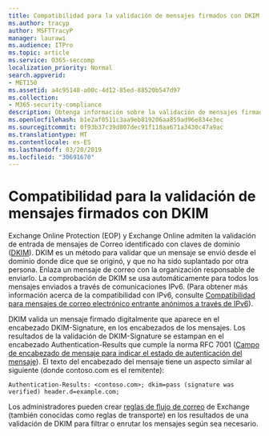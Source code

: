 ```yaml
---
title: Compatibilidad para la validación de mensajes firmados con DKIM
ms.author: tracyp
author: MSFTTracyP
manager: laurawi
ms.audience: ITPro
ms.topic: article
ms.service: O365-seccomp
localization_priority: Normal
search.appverid:
- MET150
ms.assetid: a4c95148-a00c-4d12-85ed-88520b547d97
ms.collection:
- M365-security-compliance
description: Obtenga información sobre la validación de mensajes firmados con DKIM en Exchange Online Protection y Exchange Online
ms.openlocfilehash: b1e2af0511c3aa9eb819206aa859ad96e834e3ec
ms.sourcegitcommit: 0f93b37c39d807dec91f118aa671a3430c47a9ac
ms.translationtype: MT
ms.contentlocale: es-ES
ms.lasthandoff: 03/20/2019
ms.locfileid: "30691670"
---
```

# <a name="support-for-validation-of-dkim-signed-messages"></a>Compatibilidad para la validación de mensajes firmados con DKIM

Exchange Online Protection (EOP) y Exchange Online admiten la validación de entrada de mensajes de Correo identificado con claves de dominio ([DKIM](https://www.rfc-editor.org/rfc/rfc6376.txt)). DKIM es un método para validar que un mensaje se envió desde el dominio donde dice que se originó, y que no ha sido suplantado por otra persona. Enlaza un mensaje de correo con la organización responsable de enviarlo. La comprobación de DKIM se usa automáticamente para todos los mensajes enviados a través de comunicaciones IPv6. (Para obtener más información acerca de la compatibilidad con IPv6, consulte [Compatibilidad para mensajes de correo electrónico entrante anónimos a través de IPv6](support-for-anonymous-inbound-email-messages-over-ipv6.md)).
  
DKIM valida un mensaje firmado digitalmente que aparece en el encabezado DKIM-Signature, en los encabezados de los mensajes. Los resultados de la validación de DKIM-Signature se estampan en el encabezado Authentication-Results que cumple la norma RFC 7001 ([Campo de encabezado de mensaje para indicar el estado de autenticación del mensaje](https://www.rfc-editor.org/rfc/rfc7001.txt)). El texto del encabezado del mensaje tiene un aspecto similar al siguiente (donde contoso.com es el remitente):
  
 `Authentication-Results: <contoso.com>; dkim=pass (signature was verified) header.d=example.com;`
  
Los administradores pueden crear [reglas de flujo de correo](http://technet.microsoft.com/library/743bd525-0ca2-426d-b76c-b4a052bc8886.aspx) de Exchange (también conocidas como reglas de transporte) en los resultados de una validación de DKIM para filtrar o enrutar los mensajes según sea necesario. 
  

